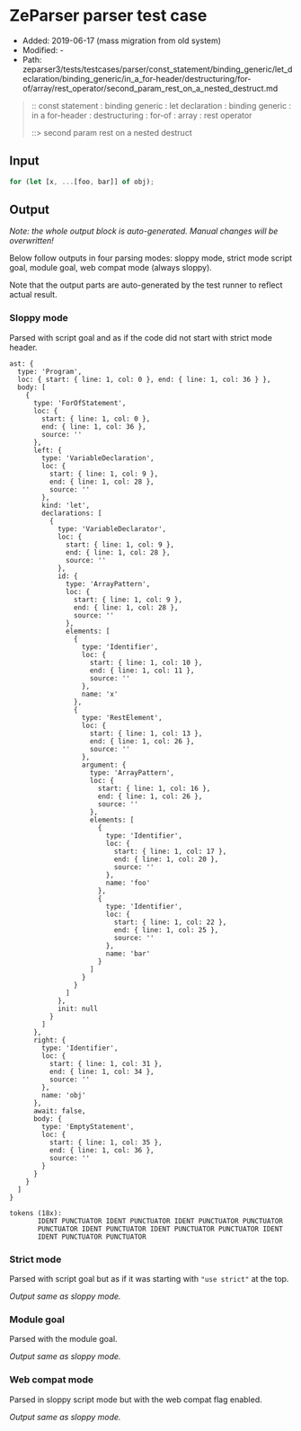 # ZeParser parser test case

- Added: 2019-06-17 (mass migration from old system)
- Modified: -
- Path: zeparser3/tests/testcases/parser/const_statement/binding_generic/let_declaration/binding_generic/in_a_for-header/destructuring/for-of/array/rest_operator/second_param_rest_on_a_nested_destruct.md

> :: const statement : binding generic : let declaration : binding generic : in a for-header : destructuring : for-of : array : rest operator
>
> ::> second param rest on a nested destruct

## Input

`````js
for (let [x, ...[foo, bar]] of obj);
`````

## Output

_Note: the whole output block is auto-generated. Manual changes will be overwritten!_

Below follow outputs in four parsing modes: sloppy mode, strict mode script goal, module goal, web compat mode (always sloppy).

Note that the output parts are auto-generated by the test runner to reflect actual result.

### Sloppy mode

Parsed with script goal and as if the code did not start with strict mode header.

`````
ast: {
  type: 'Program',
  loc: { start: { line: 1, col: 0 }, end: { line: 1, col: 36 } },
  body: [
    {
      type: 'ForOfStatement',
      loc: {
        start: { line: 1, col: 0 },
        end: { line: 1, col: 36 },
        source: ''
      },
      left: {
        type: 'VariableDeclaration',
        loc: {
          start: { line: 1, col: 9 },
          end: { line: 1, col: 28 },
          source: ''
        },
        kind: 'let',
        declarations: [
          {
            type: 'VariableDeclarator',
            loc: {
              start: { line: 1, col: 9 },
              end: { line: 1, col: 28 },
              source: ''
            },
            id: {
              type: 'ArrayPattern',
              loc: {
                start: { line: 1, col: 9 },
                end: { line: 1, col: 28 },
                source: ''
              },
              elements: [
                {
                  type: 'Identifier',
                  loc: {
                    start: { line: 1, col: 10 },
                    end: { line: 1, col: 11 },
                    source: ''
                  },
                  name: 'x'
                },
                {
                  type: 'RestElement',
                  loc: {
                    start: { line: 1, col: 13 },
                    end: { line: 1, col: 26 },
                    source: ''
                  },
                  argument: {
                    type: 'ArrayPattern',
                    loc: {
                      start: { line: 1, col: 16 },
                      end: { line: 1, col: 26 },
                      source: ''
                    },
                    elements: [
                      {
                        type: 'Identifier',
                        loc: {
                          start: { line: 1, col: 17 },
                          end: { line: 1, col: 20 },
                          source: ''
                        },
                        name: 'foo'
                      },
                      {
                        type: 'Identifier',
                        loc: {
                          start: { line: 1, col: 22 },
                          end: { line: 1, col: 25 },
                          source: ''
                        },
                        name: 'bar'
                      }
                    ]
                  }
                }
              ]
            },
            init: null
          }
        ]
      },
      right: {
        type: 'Identifier',
        loc: {
          start: { line: 1, col: 31 },
          end: { line: 1, col: 34 },
          source: ''
        },
        name: 'obj'
      },
      await: false,
      body: {
        type: 'EmptyStatement',
        loc: {
          start: { line: 1, col: 35 },
          end: { line: 1, col: 36 },
          source: ''
        }
      }
    }
  ]
}

tokens (18x):
       IDENT PUNCTUATOR IDENT PUNCTUATOR IDENT PUNCTUATOR PUNCTUATOR
       PUNCTUATOR IDENT PUNCTUATOR IDENT PUNCTUATOR PUNCTUATOR IDENT
       IDENT PUNCTUATOR PUNCTUATOR
`````

### Strict mode

Parsed with script goal but as if it was starting with `"use strict"` at the top.

_Output same as sloppy mode._

### Module goal

Parsed with the module goal.

_Output same as sloppy mode._

### Web compat mode

Parsed in sloppy script mode but with the web compat flag enabled.

_Output same as sloppy mode._
